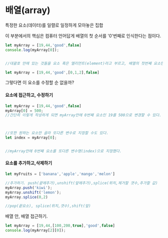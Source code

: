 # 배열(array)

특정한 요소(데이터)를 일렬로 일정하게 모아놓은 집합

이 부분에서의 핵심은 컴퓨터 언어답게 배열의 첫 순서를 '0'번째로 인식한다는 점이다.



```js
let myArray = [19,44,'good',false]
console.log(myArray[0]);


//대괄호 안에 있는 것들을 요소 혹은 엘리먼트(element)라고 부르고, 배열의 첫번째 요소인 19를 불러오기 위해서 0을 기입했다. 엘리먼트는 또 다른 배열이 삽입되어도 상관없다.

let myArray = [19,44,'good',[0,1,2],false]


```







그렇다면 이 요소를 수정할 순 없을까?





#### 요소에 접근하고, 수정하기

```js
let myArray = [19,44,'good',false]
myArray[0] = 500;
//간단히 이렇게 작성하게 되면 myArray안에 0번째 요소인 19를 500으로 변경할 수 있다.



//또한 원하는 요소만 골라 또다른 변수로 지정할 수도 있다.
let index = myArray[0]; 


//myArray안에 0번째 요소를 또다른 변수명(index)으로 지정했다.
```





#### 요소를 추가하고,삭제하기

```js
let myFruits = ['banana','apple','mango','melon']

//추가하기. push(끝에추가),unshift(앞에추가),splice(위치,제거할 갯수,추가할 값)
myArray.push('kiwi');
myArray.unshift('lemon');
myArray.splice(0,2)

//pop(끝요소), splice(위치,갯수),shift(앞)
```





배열 안, 배열 접근하기.

```js
let myArray = [19,44,[100,200,true],'good',false]
console.log(myArray[2][0]);
```


